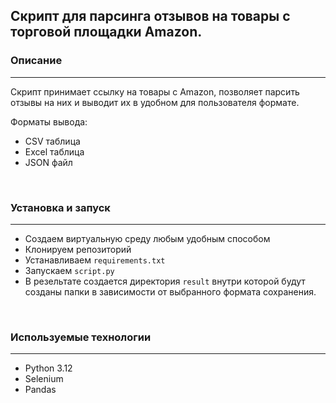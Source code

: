 ## Скрипт для парсинга отзывов на товары с торговой площадки Amazon.



### Описание

---
Скрипт принимает ссылку на товары с Amazon, позволяет парсить отзывы на них и выводит их в удобном для пользователя формате.

Форматы вывода:
- CSV таблица
- Excel таблица
- JSON файл

<br>

### Установка и запуск

---
- Создаем виртуальную среду любым удобным способом
- Клонируем репозиторий
- Устанавливаем `requirements.txt`
- Запускаем `script.py`
- В резельтате создается директория `result` внутри которой будут созданы папки в зависимости от выбранного формата сохранения.

<br>

### Используемые технологии

---
- Python 3.12
- Selenium
- Pandas

<br>